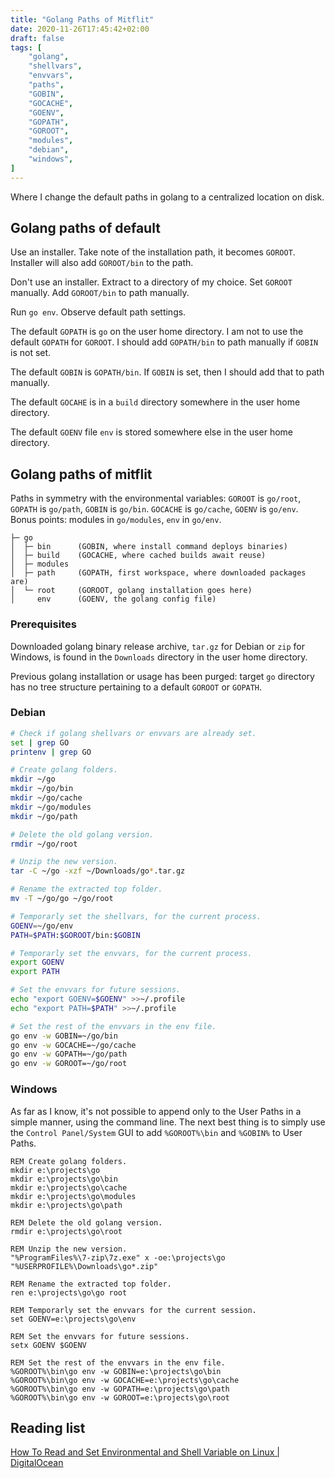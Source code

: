 ```yaml
---
title: "Golang Paths of Mitflit"
date: 2020-11-26T17:45:42+02:00
draft: false
tags: [
    "golang",
    "shellvars",
    "envvars",
    "paths",
    "GOBIN",
    "GOCACHE",
    "GOENV",
    "GOPATH",
    "GOROOT",
    "modules",
    "debian",
    "windows",
]
---
```


Where I change the default paths in golang to a centralized location on disk.
<!--more-->

## Golang paths of default

Use an installer. Take note of the installation path, it becomes `GOROOT`. Installer will also add `GOROOT/bin` to the path. 

Don't use an installer. Extract to a directory of my choice. Set `GOROOT` manually. Add `GOROOT/bin` to path manually.

Run `go env`. Observe default path settings.

The default `GOPATH` is `go` on the user home directory. I am not to use the default `GOPATH` for `GOROOT`. I should add `GOPATH/bin` to path manually if `GOBIN` is not set.

The default `GOBIN` is `GOPATH/bin`. If `GOBIN` is set, then I should add that to path manually.

The default `GOCAHE` is in a `build` directory somewhere in the user home directory.

The default `GOENV` file `env` is stored somewhere else in the user home directory.

## Golang paths of mitflit

Paths in symmetry with the environmental variables: `GOROOT` is `go/root`, `GOPATH` is `go/path`, `GOBIN` is `go/bin`. `GOCACHE` is `go/cache`, `GOENV` is `go/env`. Bonus points: modules in `go/modules`, `env` in `go/env`.

```
├─ go
│  ├─ bin      (GOBIN, where install command deploys binaries)
│  ├─ build    (GOCACHE, where cached builds await reuse)
│  ├─ modules
│  ├─ path     (GOPATH, first workspace, where downloaded packages are)
│  └─ root     (GOROOT, golang installation goes here)
│     env      (GOENV, the golang config file)
```

### Prerequisites

Downloaded golang binary release archive, `tar.gz` for Debian or `zip` for Windows, is found in the `Downloads` directory in the user home directory.

Previous golang installation or usage has been purged: target `go` directory has no tree structure pertaining to a default `GOROOT` or `GOPATH`.

### Debian
```sh
# Check if golang shellvars or envvars are already set.
set | grep GO
printenv | grep GO

# Create golang folders.
mkdir ~/go
mkdir ~/go/bin
mkdir ~/go/cache
mkdir ~/go/modules
mkdir ~/go/path

# Delete the old golang version.
rmdir ~/go/root

# Unzip the new version.
tar -C ~/go -xzf ~/Downloads/go*.tar.gz

# Rename the extracted top folder.
mv -T ~/go/go ~/go/root

# Temporarly set the shellvars, for the current process.
GOENV=~/go/env
PATH=$PATH:$GOROOT/bin:$GOBIN

# Temporarly set the envvars, for the current process.
export GOENV
export PATH

# Set the envvars for future sessions.
echo "export GOENV=$GOENV" >>~/.profile
echo "export PATH=$PATH" >>~/.profile

# Set the rest of the envvars in the env file.
go env -w GOBIN=~/go/bin
go env -w GOCACHE=~/go/cache
go env -w GOPATH=~/go/path
go env -w GOROOT=~/go/root
```

### Windows

As far as I know, it's not possible to append only to the User Paths in a simple manner, using the command line. The next best thing is to simply use the `Control Panel/System` GUI to add `%GOROOT%\bin` and `%GOBIN%` to User Paths.

```batchfile
REM Create golang folders.
mkdir e:\projects\go
mkdir e:\projects\go\bin
mkdir e:\projects\go\cache
mkdir e:\projects\go\modules
mkdir e:\projects\go\path

REM Delete the old golang version.
rmdir e:\projects\go\root

REM Unzip the new version.
"%ProgramFiles%\7-zip\7z.exe" x -oe:\projects\go "%USERPROFILE%\Downloads\go*.zip"

REM Rename the extracted top folder.
ren e:\projects\go\go root

REM Temporarly set the envvars for the current session.
set GOENV=e:\projects\go\env

REM Set the envvars for future sessions.
setx GOENV $GOENV

REM Set the rest of the envvars in the env file.
%GOROOT%\bin\go env -w GOBIN=e:\projects\go\bin
%GOROOT%\bin\go env -w GOCACHE=e:\projects\go\cache
%GOROOT%\bin\go env -w GOPATH=e:\projects\go\path
%GOROOT%\bin\go env -w GOROOT=e:\projects\go\root
```

## Reading list

[How To Read and Set Environmental and Shell Variable on Linux | DigitalOcean](https://www.digitalocean.com/community/tutorials/how-to-read-and-set-environmental-and-shell-variables-on-linux)

